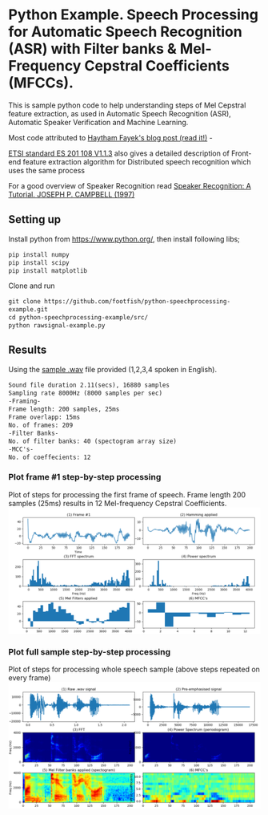 # Python Example. Speech Processing for Automatic Speech Recognition (ASR) with Filter banks & Mel-Frequency Cepstral Coefficients (MFCCs). 
This is sample python code to help understanding steps of Mel Cepstral feature extraction, as used in Automatic Speech Recognition (ASR), Automatic Speaker Verification and Machine Learning. 

Most code attributed to [Haytham Fayek's blog post (read it!)](https://haythamfayek.com/2016/04/21/speech-processing-for-machine-learning.html)  - 

[ETSI standard ES 201 108 V1.1.3](https://www.etsi.org/deliver/etsi_es/201100_201199/201108/01.01.03_60/es_201108v010103p.pdf) also gives a detailed description of Front-end feature extraction algorithm for Distributed speech recognition which uses the same process 

For a good overview of Speaker Recognition read [Speaker Recognition: A Tutorial. JOSEPH P.  CAMPBELL (1997)]( https://pdfs.semanticscholar.org/298c/d5cefda80cd2aa0e9bc1d27f552b9eb18633.pdf)


## Setting up 
Install python from https://www.python.org/, then install following libs;
```
pip install numpy
pip install scipy
pip install matplotlib
```
Clone and run

```
git clone https://github.com/footfish/python-speechprocessing-example.git
cd python-speechprocessing-example/src/
python rawsignal-example.py
```
## Results
Using the [sample .wav](src/1234.wav) file provided (1,2,3,4 spoken in English).

```
Sound file duration 2.11(secs), 16880 samples
Sampling rate 8000Hz (8000 samples per sec)
-Framing-
Frame length: 200 samples, 25ms
Frame overlapp: 15ms
No. of frames: 209
-Filter Banks-
No. of filter banks: 40 (spectogram array size)
-MCC's-
No. of coeffecients: 12

```
### Plot frame #1 step-by-step processing
 Plot of steps for processing the first frame of speech. Frame length 200 samples (25ms) results in 12 Mel-frequency Cepstral Coefficients. 
![Figure 1 First Frame](./images/Figure_1_frame.png)

### Plot full sample step-by-step processing
Plot of steps for processing whole speech sample (above steps repeated on every frame)
![Figure 2 Signal](./images/Figure_2_signal.png)



